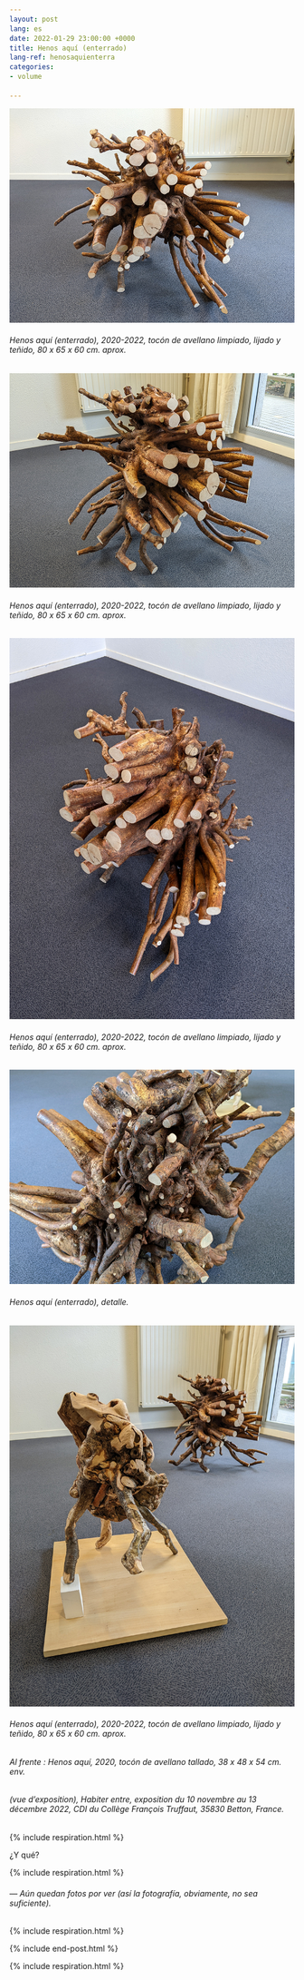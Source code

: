 ```yaml
---
layout: post
lang: es
date: 2022-01-29 23:00:00 +0000
title: Henos aquí (enterrado)
lang-ref: henosaquienterra
categories:
- volume

---
```

![](/imgs/pxl_20221110_133414006-night-up.jpg)

###### _Henos aquí (enterrado)_, 2020-2022, tocón de avellano limpiado, lijado y teñido, 80 x 65 x 60 cm. aprox.

![](/imgs/pxl_20221110_133255335-night-up.jpg)

###### _Henos aquí (enterrado)_, 2020-2022, tocón de avellano limpiado, lijado y teñido, 80 x 65 x 60 cm. aprox.

![](/imgs/pxl_20221110_133133012-night-up.jpg)

###### _Henos aquí (enterrado)_, 2020-2022, tocón de avellano limpiado, lijado y teñido, 80 x 65 x 60 cm. aprox.

![](/imgs/pxl_20221110_133103788-night-up.jpg)

###### _Henos aquí (enterrado)_, detalle.

![](/imgs/pxl_20221110_132430281-night-up.jpg)

###### _Henos aquí (enterrado)_, 2020-2022, tocón de avellano limpiado, lijado y teñido, 80 x 65 x 60 cm. aprox.

###### Al frente : _Henos aquí_, 2020, tocón de avellano tallado, 38 x 48 x 54 cm. env.

###### (vue d’exposition), _Habiter entre_, exposition du 10 novembre au 13 décembre 2022, CDI du Collège François Truffaut, 35830 Betton, France.

{% include respiration.html %}

¿Y qué?

{% include respiration.html %}

###### — _Aún quedan fotos por ver (así la fotografía, obviamente, no sea suficiente)._

{% include respiration.html %}

{% include end-post.html %}

{% include respiration.html %}